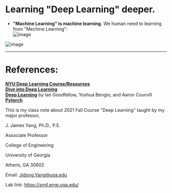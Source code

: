 # Learning "Deep Learning" deeper.     

 - **"Machine Learning" is machine learning**. We human need to learning from "Mechine Learning":     
![image](https://user-images.githubusercontent.com/88390140/132099012-756e24ed-18d9-4462-9409-9dcd33a0fb54.png)     
 
![image](https://user-images.githubusercontent.com/88390140/132099098-1e32bce4-c0b3-4763-9b7a-7610f5f21f51.png)     
___________________________________________________________________________________________________________________________________________________________________________________

# References: 

[**NYU Deep Learning Course/Resourses**](https://atcold.github.io/pytorch-Deep-Learning/)    
[**Dive into Deep Learning**](https://d2l.ai/)         
[**Deep Learning**](https://www.deeplearningbook.org/) by Ian   Goodfellow,   Yoshua   Bengio,   and   Aaron   Courvill     
[**Pytorch**](https://pytorch.org/)     

This is my class note about 2021 Fall Course "Deep Learning" taught by my major professor,  

J. James Yang, Ph.D., P.E. 

Associate Professor 

College of Engineering 

University of Georgia 

Athens, GA 30602 

Email: Jidong.Yang@uga.edu 

Lab link: https://smil.engr.uga.edu/  
